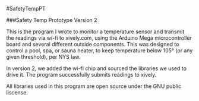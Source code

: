 #SafetyTempPT

###Safety Temp Prototype Version 2

This is the program I wrote to monitor a temperature sensor and transmit the readings via wi-fi to xively.com, using the Arduino Mega microcontroller board and several different outside components. This was designed to control a pool, spa, or sauna heater, to keep temperature below 105° (or any given threshold), per NYS law.

In version 2, we added the wi-fi chip and sourced the libraries we used to drive it. The program successfully submits readings to xively. 

All libraries used in this program are open source under the GNU public liscense.

